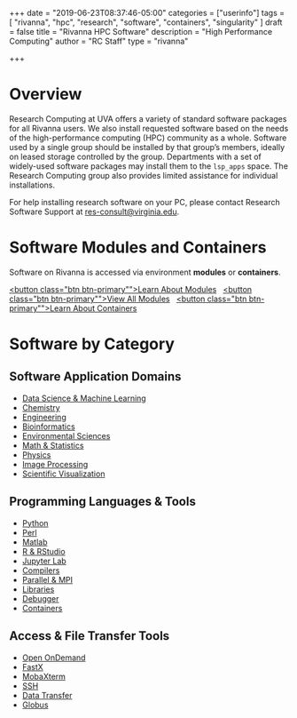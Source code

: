 +++
date = "2019-06-23T08:37:46-05:00"
categories = ["userinfo"]
tags = [
  "rivanna",
  "hpc",
  "research",
  "software",
  "containers",
  "singularity"
]
draft = false
title = "Rivanna HPC Software"
description = "High Performance Computing"
author = "RC Staff"
type = "rivanna"

+++

# Overview

<p class="lead">Research Computing at UVA offers a variety of standard software packages for all Rivanna users. We also install requested software based on the needs of the high-performance computing (HPC) community as a whole. Software used by a single group should be installed by that group’s members, ideally on leased storage controlled by the group. Departments with a set of widely-used software packages may install them to the <code>lsp_apps</code> space. The Research Computing group also provides limited assistance for individual installations.</p>
<p class="lead">For help installing research software on your PC, please contact Research Software Support at <a href="mailto:res-consult@virginia.edu">res-consult@virginia.edu</a>.</p>

# Software Modules and Containers

Software on Rivanna is accessed via environment **modules** or **containers**.

<a href="/userinfo/rivanna/software/modules/"><button class="btn btn-primary"">Learn About Modules</button></a> &nbsp;
<a href="/userinfo/rivanna/software/complete-list/"><button class="btn btn-primary"">View All Modules</button></a> &nbsp;
<a href="/userinfo/rivanna/software/containers/"><button class="btn btn-primary"">Learn About Containers</button></a>

# Software by Category

## Software Application Domains

* [Data Science & Machine Learning](/userinfo/rivanna/software/machine-learning)
* [Chemistry](/userinfo/rivanna/software/chemistry)
* [Engineering](/userinfo/rivanna/software/engineering)
* [Bioinformatics](/userinfo/rivanna/software/bioinformatics)
* [Environmental Sciences](/userinfo/rivanna/software/envsci)
* [Math & Statistics](/userinfo/rivanna/software/math-statistics)
* [Physics](/userinfo/rivanna/software/physics)
* [Image Processing](/userinfo/rivanna/software/imageprocessing)
* [Scientific Visualization](/userinfo/rivanna/software/visualization)

## Programming Languages & Tools

* [Python](/userinfo/rivanna/software/python)
* [Perl](/userinfo/rivanna/software/perl)
* [Matlab](/userinfo/rivanna/software/matlab)
* [R & RStudio](/userinfo/rivanna/software/r)
* [Jupyter Lab](/userinfo/rivanna/software/jupyterlab)
* [Compilers](/userinfo/rivanna/software/compilers)
* [Parallel & MPI](/userinfo/rivanna/software/mpi)
* [Libraries](/userinfo/rivanna/software/libraries)
* [Debugger](/userinfo/rivanna/software/totalview)
* [Containers](/userinfo/rivanna/software/containers)

## Access & File Transfer Tools

* [Open OnDemand](/userinfo/rivanna/login/#web-based-access)
* [FastX](/userinfo/rivanna/login/#remote-desktop-access)
* [MobaXterm](/userinfo/rivanna/mobaxterm/)
* [SSH](/userinfo/rivanna/login/#secure-shell-access-ssh)
* [Data Transfer](/userinfo/data-transfer)
* [Globus](/userinfo/globus/)
